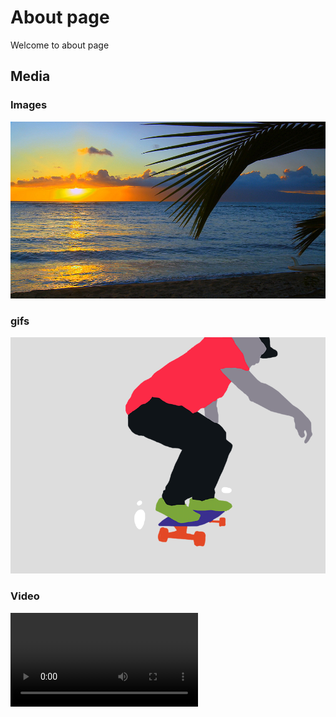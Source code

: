 # About page

Welcome to about page

## Media

### Images

![sample image](assets/media/Sample-image.png)

### gifs

![sample gif](assets/media/sample-gigs.gif)

### Video

<video controls controlsList="nodownload" style="max-width: 100%;">
    <source src="assets/media/big-buck-bunny_trailer.webm" type="video/webm">
    Your browser does not support the video tag.
</video>
